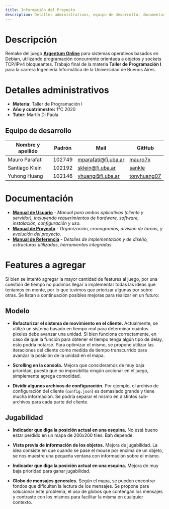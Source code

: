 ```yaml
---
title: Información del Proyecto
description: Detalles administrativos, equipo de desarrollo, documentación, extensiones
---
```


<!-- ##################################################################### -->

# Descripción

Remake del juego [**Argentum Online**](https://github.com/ao-libre) para sistemas operativos basados en Debian, utilizando programación concurrente orientada a objetos y sockets TCP/IPv4 bloqueantes. Trabajo final de la materia **Taller de Programación I** para la carrera Ingeniería Informática de la Universidad de Buenos Aires.

<!-- ##################################################################### -->

# Detalles administrativos
* **Materia:** Taller de Programación I
* **Año y cuatrimestre:** 1°C 2020
* **Tutor:** Martín Di Paola

## Equipo de desarrollo

| Nombre y apellido | Padrón | Mail | GitHub |
|-------------------|--------|------|--------|
| Mauro Parafati | 102749 | mparafati@fi.uba.ar | [mauro7x](https://github.com/mauro7x) |
| Santiago Klein | 102192 | sklein@fi.uba.ar | [sankle](https://github.com/sankle) |
| Yuhong Huang | 102146 | yhuang@fi.uba.ar | [tonyhuang07](https://github.com/tonyhuang07) |

<!-- ##################################################################### -->

# Documentación
* [**Manual de Usuario**](Manual_de_Usuario.pdf) - *Manual para ambos aplicativos (cliente y servidor), incluyendo requerimientos de hardware, software, instalación, configuración y uso.*
* [**Manual de Proyecto**](Manual_de_Proyecto.pdf) - *Organización, cronogramas, división de tareas, y evolución del proyecto.*
* [**Manual de Referencia**]() - *Detalles de implementación y de diseño, estructuras utilizadas, herramientas integradas.*

<!-- ##################################################################### -->

# Features a agregar

Si bien se intentó agregar la mayor cantidad de features al juego, por una cuestión de tiempo no pudimos llegar a implementar todas las ideas que teníamos en mente, por lo que tuvimos que priorizar algunas por sobre otras. Se listan a continuación posibles mejoras para realizar en un futuro:

## Modelo
* **Refactorizar el sistema de movimiento en el cliente.** Actualmente, se utilizó un sistema basado en tiempo real para determinar cuántos pixeles debe avanzar una unidad. Si bien funciona correctamente, en caso de que la función para obtener el tiempo tenga algún tipo de delay, esto podría notarse. Para optimizar el mismo, se propone utilizar las iteraciones del cliente como medida de tiempo transcurrido para avanzar la posición de la unidad en el mapa.

* **Scrolling en la consola.** Mejora que consideramos de muy baja prioridad, puesto que no imposibilita ningún accionar en el juego, simplemente agrega comodidad.

* **Dividir algunos archivos de configuración.** Por ejemplo, el archivo de configuración del cliente (`config.json`) es demasiado grande y tiene mucha información. Se podría separar el mismo en distintos sub-archivos para cada parte del cliente.

## Jugabilidad
* **Indicador que diga la posición actual en una esquina.** No está bueno estar perdido en un mapa de 200x200 tiles. Bah depende.

* **Vista previa de información de los objetos.** Mejora de jugabilidad. La idea consiste en que cuando se pase el mouse por encima de un objeto, se nos muestre una pequeña ventana con información sobre el mismo.

* **Indicador que diga la posición actual en una esquina.** Mejora de muy baja prioridad para ganar jugabilidad.
    
* **Globo de mensajes generales.** Según el mapa, se pueden encontrar fondos que dificulten la lectura de los mensajes. Se propone para solucionar este problema, el uso de globos que contengan los mensajes y contraste con los mismos para facilitar la misma en cualquier contexto.

<!-- ##################################################################### -->
